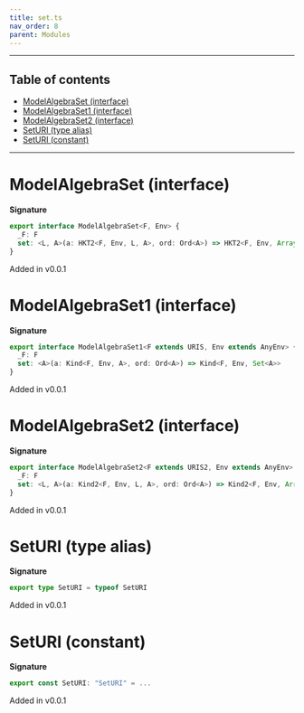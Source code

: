 ```yaml
---
title: set.ts
nav_order: 8
parent: Modules
---
```


---

<h2 class="text-delta">Table of contents</h2>

- [ModelAlgebraSet (interface)](#modelalgebraset-interface)
- [ModelAlgebraSet1 (interface)](#modelalgebraset1-interface)
- [ModelAlgebraSet2 (interface)](#modelalgebraset2-interface)
- [SetURI (type alias)](#seturi-type-alias)
- [SetURI (constant)](#seturi-constant)

---

# ModelAlgebraSet (interface)

**Signature**

```ts
export interface ModelAlgebraSet<F, Env> {
  _F: F
  set: <L, A>(a: HKT2<F, Env, L, A>, ord: Ord<A>) => HKT2<F, Env, Array<L>, Set<A>>
}
```

Added in v0.0.1

# ModelAlgebraSet1 (interface)

**Signature**

```ts
export interface ModelAlgebraSet1<F extends URIS, Env extends AnyEnv> {
  _F: F
  set: <A>(a: Kind<F, Env, A>, ord: Ord<A>) => Kind<F, Env, Set<A>>
}
```

Added in v0.0.1

# ModelAlgebraSet2 (interface)

**Signature**

```ts
export interface ModelAlgebraSet2<F extends URIS2, Env extends AnyEnv> {
  _F: F
  set: <L, A>(a: Kind2<F, Env, L, A>, ord: Ord<A>) => Kind2<F, Env, Array<L>, Set<A>>
}
```

Added in v0.0.1

# SetURI (type alias)

**Signature**

```ts
export type SetURI = typeof SetURI
```

Added in v0.0.1

# SetURI (constant)

**Signature**

```ts
export const SetURI: "SetURI" = ...
```

Added in v0.0.1
